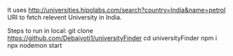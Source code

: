 It uses http://universities.hipolabs.com/search?country=India&name=petrol URI to fetch relevent University in India.

Steps to run in local:
git clone https://github.com/Debajyoti1/universityFinder
cd universityFinder
npm i
npx nodemon start
